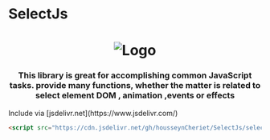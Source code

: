 # SelectJs
<h1 align="center">
   <img alt="Logo" src="https://www.selectionjs.com/img/selectjs.jpg"/>
</h1>
<h3 align="center">
	This library is great for accomplishing common JavaScript tasks. provide many functions, whether the matter is related to  select element DOM , animation ,events or effects 
</h3>
Include via [jsdelivr.net](https://www.jsdelivr.com/)

```html
<script src="https://cdn.jsdelivr.net/gh/housseynCheriet/SelectJs/selectjs.min.1"></script>
```

